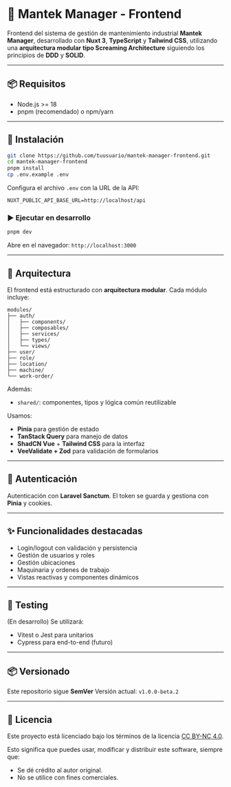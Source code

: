 # 🎨 Mantek Manager - Frontend

Frontend del sistema de gestión de mantenimiento industrial **Mantek Manager**, desarrollado con **Nuxt 3**, **TypeScript** y **Tailwind CSS**, utilizando una **arquitectura modular tipo Screaming Architecture** siguiendo los principios de **DDD** y **SOLID**.

---

## 📦 Requisitos

* Node.js >= 18
* pnpm (recomendado) o npm/yarn

---

## 🚀 Instalación

```bash
git clone https://github.com/tuusuario/mantek-manager-frontend.git
cd mantek-manager-frontend
pnpm install
cp .env.example .env
```

Configura el archivo `.env` con la URL de la API:

```env
NUXT_PUBLIC_API_BASE_URL=http://localhost/api
```

### ▶️ Ejecutar en desarrollo

```bash
pnpm dev
```

Abre en el navegador: `http://localhost:3000`

---

## 🧠 Arquitectura

El frontend está estructurado con **arquitectura modular**. Cada módulo incluye:

```
modules/
├── auth/
│   ├── components/
│   ├── composables/
│   ├── services/
│   ├── types/
│   └── views/
├── user/
├── role/
├── location/
├── machine/
└── work-order/
```

Además:

* `shared/`: componentes, tipos y lógica común reutilizable

Usamos:

* **Pinia** para gestión de estado
* **TanStack Query** para manejo de datos
* **ShadCN Vue** + **Tailwind CSS** para la interfaz
* **VeeValidate + Zod** para validación de formularios

---

## 🔐 Autenticación

Autenticación con **Laravel Sanctum**. El token se guarda y gestiona con **Pinia** y cookies.

---

## ✨ Funcionalidades destacadas

* Login/logout con validación y persistencia
* Gestión de usuarios y roles
* Gestión ubicaciones
* Maquinaria y ordenes de trabajo
* Vistas reactivas y componentes dinámicos

---

## 🧪 Testing

(En desarrollo) Se utilizará:

* Vitest o Jest para unitarios
* Cypress para end-to-end (futuro)

---

## 📦 Versionado

Este repositorio sigue **SemVer**
Versión actual: `v1.0.0-beta.2`

---

## 📄 Licencia

Este proyecto está licenciado bajo los términos de la licencia [CC BY-NC 4.0](https://creativecommons.org/licenses/by-nc/4.0/).

Esto significa que puedes usar, modificar y distribuir este software, siempre que:

* Se dé crédito al autor original.
* No se utilice con fines comerciales.
